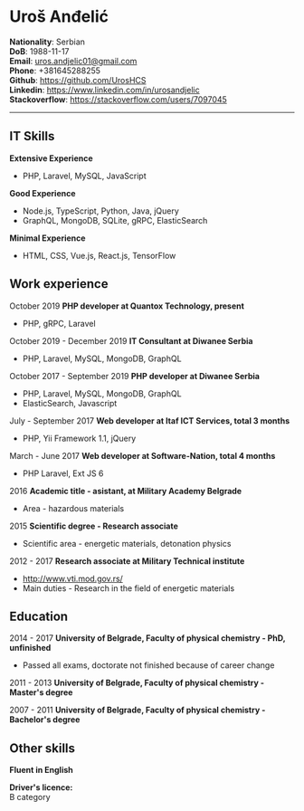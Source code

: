 Uroš Anđelić
=====================
**Nationality**: Serbian  
**DoB**: 1988-11-17  
**Email**: uros.andjelic01@gmail.com  
**Phone**: +381645288255  
**Github**: https://github.com/UrosHCS  
**Linkedin**: https://www.linkedin.com/in/urosandjelic  
**Stackoverflow**: https://stackoverflow.com/users/7097045  
***
IT Skills
-----
**Extensive Experience**   
- PHP, Laravel, MySQL, JavaScript  

**Good Experience**
- Node.js, TypeScript, Python, Java, jQuery
- GraphQL, MongoDB, SQLite, gRPC, ElasticSearch  

**Minimal Experience**
- HTML, CSS, Vue.js, React.js, TensorFlow 

Work experience
-----
October 2019 **PHP developer at Quantox Technology, present**  
- PHP, gRPC, Laravel  

October 2019 - December 2019 **IT Consultant at Diwanee Serbia**  
- PHP, Laravel, MySQL, MongoDB, GraphQL  

October 2017 - September 2019 **PHP developer at Diwanee Serbia**  
- PHP, Laravel, MySQL, MongoDB, GraphQL  
- ElasticSearch, Javascript  

July - September 2017 **Web developer at Itaf ICT Services, total 3 months**  
-	PHP, Yii Framework 1.1, jQuery

March - June 2017 **Web developer at Software-Nation, total 4 months**  
-	PHP Laravel, Ext JS 6

2016 **Academic title - asistant, at Military Academy Belgrade**  
- Area - hazardous materials  

2015 **Scientific degree - Research associate**  
- Scientific area - energetic materials, detonation physics

2012 - 2017 **Research associate at Military Technical institute**  
- http://www.vti.mod.gov.rs/  
- Main duties - Research in the field of energetic materials  

Education
-----
2014 - 2017 **University of Belgrade, Faculty of physical chemistry - PhD, unfinished**  
- Passed all exams, doctorate not finished because of career change

2011 - 2013 **University of Belgrade, Faculty of physical chemistry - Master's degree**

2007 - 2011 **University of Belgrade, Faculty of physical chemistry - Bachelor's degree**

Other skills
-----

**Fluent in English**  

**Driver's licence:**  
B category  
